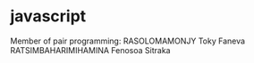 # javascript
Member of pair programming:
RASOLOMAMONJY Toky Faneva 
RATSIMBAHARIMIHAMINA Fenosoa Sitraka
